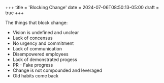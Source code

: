 +++
title = 'Blocking Change'
date = 2024-07-06T08:50:13-05:00
draft = true
+++


The things that block change:

- Vision is undefined and unclear
- Lack of concensus
- No urgency and commitment
- Lack of communication
- Disempowered employees
- Lack of demonstrated progess
- PR - Fake progress
- Change is not compounded and leveraged
- Old habits come back

